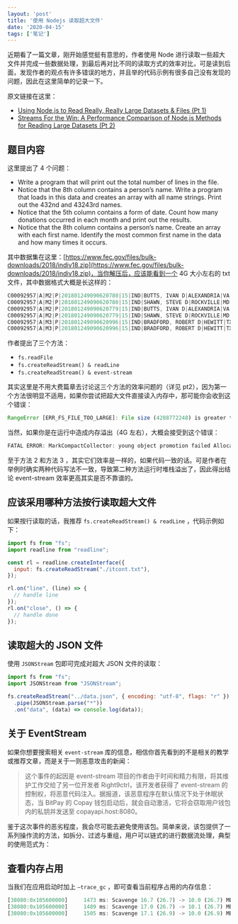 ```yaml
---
layout: 'post'
title: '使用 Nodejs 读取超大文件'
date: '2020-04-15'
tags: ['笔记']
---
```


近期看了一篇文章，刚开始感觉挺有意思的，作者使用 Node 进行读取一些超大文件并完成一些数据处理，到最后再对比不同的读取方式的效率对比，可是读到后面，发现作者的观点有许多错误的地方，并且举的代码示例有很多自己没有发现的问题，因此在这里简单的记录一下。

原文链接在这里：

- [Using Node.js to Read Really, Really Large Datasets & Files (Pt 1)](https://itnext.io/using-node-js-to-read-really-really-large-files-pt-1-d2057fe76b33)
- [Streams For the Win: A Performance Comparison of Node.js Methods for Reading Large Datasets (Pt 2)](https://itnext.io/streams-for-the-win-a-performance-comparison-of-nodejs-methods-for-reading-large-datasets-pt-2-bcfa732fa40e)

## 题目内容

这里提出了 4 个问题：

- Write a program that will print out the total number of lines in the file.
- Notice that the 8th column contains a person’s name. Write a program that loads in this data and creates an array with all name strings. Print out the 432nd and 43243rd names.
- Notice that the 5th column contains a form of date. Count how many donations occurred in each month and print out the results.
- Notice that the 8th column contains a person’s name. Create an array with each first name. Identify the most common first name in the data and how many times it occurs.

其中数据集在这里：[https://www.fec.gov/files/bulk-downloads/2018/indiv18.zip](https://www.fec.gov/files/bulk-downloads/2018/indiv18.zip)，当你解压后，应该能看到一个 4G 大小左右的 txt 文件，其中数据格式大概是长这样的：

```jsx
C00092957|A|M2|P|201801249090620780|15|IND|BUTTS, IVAN D|ALEXANDRIA|VA|22311|UNITED STATES POSTAL SERVICE|MGR HRM (DIST)|01262017|1299||8483312|1199787||(IN-KIND)|4012520181503246958
C00092957|A|M2|P|201801249090620780|15|IND|SHAWN, STEVE D|ROCKVILLE|MD|208511402|UNITED STATES POSTAL SERVICE|MGR CUSTOMER SRVCS|01312017|25||PR452039221219|1199787||P/R DEDUCTION ($25.00 MONTHLY)|4012520181503246960
C00092957|A|M2|P|201801249090620779|15|IND|BUTTS, IVAN D|ALEXANDRIA|VA|22311|UNITED STATES POSTAL SERVICE|MGR HRM (DIST)|01182017|100||8475123|1199787|||4012520181503246954
C00092957|A|M2|P|201801249090620779|15|IND|SHAWN, STEVE D|ROCKVILLE|MD|208511402|UNITED STATES POSTAL SERVICE|MGR CUSTOMER SRVCS|01182017|200||8475135|1199787|||4012520181503246956
C00092957|A|M3|P|201801249090620996|15|IND|BRADFORD, ROBERT D|HEWITT|TX|76643|RETIRED|RETIRED|02212017|324||8524782|1199797||(IN-KIND)|4012520181503246964
C00092957|A|M3|P|201801249090620996|15|IND|BRADFORD, ROBERT D|HEWITT|TX|76643|RETIRED|RETIRED|02252017|40||8528229|1199797|||4012520181503246966
```

作者提出了三个方法：

- `fs.readFile`
- `fs.createReadStream() & readLine`
- `fs.createReadStream() & event-stream`

其实这里是不用大费篇章去讨论这三个方法的效率问题的（详见 pt2），因为第一个方法很明显不适用，如果你尝试把超大文件直接读入内存中，那可能你会收到这个错误：

```jsx
RangeError [ERR_FS_FILE_TOO_LARGE]: File size (4288772248) is greater than 2 GB
```

当然，如果你是在运行中造成内存溢出（4G 左右），大概会接受到这个错误：

```jsx
FATAL ERROR: MarkCompactCollector: young object promotion failed Allocation failed - JavaScript heap out of memory
```

至于方法 2 和方法 3 ，其实它们效率是一样的，如果代码一致的话。可是作者在举例时确实两种代码写法不一致，导致第二种方法运行时堆栈溢出了，因此得出结论 event-stream 效率更高其实是否不靠谱的。

## 应该采用哪种方法按行读取超大文件

如果按行读取的话，我推荐 `fs.createReadStream() & readLine` ，代码示例如下：

```jsx
import fs from "fs";
import readline from "readline";

const rl = readline.createInterface({
  input: fs.createReadStream("./itcont.txt"),
});

rl.on("line", (line) => {
  // handle line
});
rl.on("close", () => {
  // handle done
});
```

## 读取超大的 JSON 文件

使用 `JSONStream` 包即可完成对超大 JSON 文件的读取：

```jsx
import fs from "fs";
import JSONStream from "JSONStream";

fs.createReadStream("../data.json", { encoding: "utf-8", flags: "r" })
  .pipe(JSONStream.parse("*"))
  .on("data", (data) => console.log(data));
```

## 关于 EventStream

如果你想要搜索相关 `event-stream` 库的信息，相信你首先看到的不是相关的教学或推荐文章，而是关于一则恶意攻击的新闻：

> 这个事件的起因是 event-stream 项目的作者由于时间和精力有限，将其维护工作交给了另一位开发者 Right9ctrl，该开发者获得了 event-stream 的控制权，将恶意代码注入。据报道，该恶意程序在默认情况下处于休眠状态，当 BitPay 的 Copay 钱包启动后，就会自动激活，它将会窃取用户钱包内的私钥并发送至 copayapi.host:8080。

鉴于这次事件的恶劣程度，我会尽可能去避免使用该包。简单来说，该包提供了一系列操作流的方法，如拆分、过滤与重组，用户可以链式的进行数据流处理，典型的使用范式为：

## 查看内存占用

当我们在应用启动时加上 `—trace_gc` ，即可查看当前程序占用的内存信息：

```jsx
[38080:0x105600000]     1473 ms: Scavenge 16.7 (26.7) -> 10.0 (26.7) MB, 0.2 / 0.0 ms  (average mu = 1.000, current mu = 1.000) task
[38080:0x105600000]     1489 ms: Scavenge 17.0 (26.7) -> 10.1 (26.7) MB, 0.3 / 0.0 ms  (average mu = 1.000, current mu = 1.000) task
[38080:0x105600000]     1505 ms: Scavenge 17.1 (26.9) -> 10.0 (26.9) MB, 0.2 / 0.0 ms  (average mu = 1.000, current mu = 1.000) task
```
